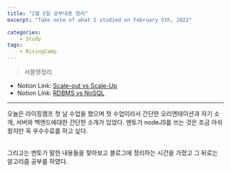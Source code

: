 ```yaml
---
title: "2월 5일 공부내용 정리"
excerpt: "Take note of what I studied on February 5th, 2022"

categories:    
    - Study
tags:
    - RisingCamp
---
```

> 서블렛정리
* Notion Link: [Scale-out vs Scale-Up](https://funny-gourd-490.notion.site/vs-9ff7f8c6dcb34ae19f059b8005377c8a)
* Notion Link: [RDBMS vs NoSQL](https://funny-gourd-490.notion.site/SQL-RDBMS-vs-NoSQL-a30d1301aac842b69f95eab3ef06efa7)
  
---
오늘은 라이징캠프 첫 날 수업을 했으며 첫 수업이라서 간단한 오리엔테이션과 자기 소개, 서버와 백엔드에대한 간단한
소개가 있었다. 멘토가 nodeJS를 쓰는 것은 조금 아쉬웠지만 꼭 우수수료를 하고 싶다.

<br>
그리고는 멘토가 말한 내용들을 찾아보고 블로그에 정리하는 시간을 가졌고 그 뒤로는 알고리즘 공부를 하였다. 